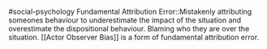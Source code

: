 #social-psychology 
Fundamental Attribution Error::Mistakenly attributing someones behaviour to underestimate the impact of the situation and overestimate the dispositional behaviour. Blaming who they are over the situation. [[Actor Observer Bias]] is a form of fundamental attribution error.
<!--SR:!2023-11-08,2,210-->